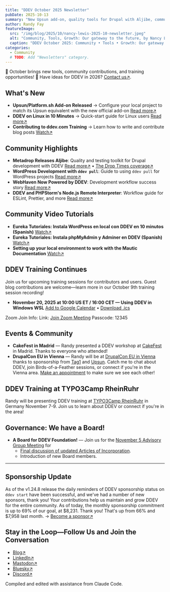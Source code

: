 ```yaml
---
title: "DDEV October 2025 Newsletter"
pubDate: 2025-10-13
summary: "New Upsun add-on, quality tools for Drupal with Aljibe, community tutorials, upcoming training, and governance updates"
author: Randy Fay
featureImage:
  src: "/img/blog/2025/10/nancy-lewis-2025-10-newsletter.jpeg"
  alt: "Community, Tools, Growth: Our gateway to the future, by Nancy Lewis"
  caption: "DDEV October 2025: Community • Tools • Growth: Our gateway to the future, by Nancy Lewis"
categories:
  - Community
  # TODO: Add "Newsletters" category.
---
```


🚀 October brings new tools, community contributions, and training opportunities! 🌟
Have ideas for DDEV in 2026? [Contact us↗](/contact).

## What's New

- **Upsun/Platform.sh Add-on Released** → Configure your local project to match its Upsun equivalent with the new official add-on [Read more↗](ddev-upsun-platformsh-addon.md)
- **DDEV on Linux in 10 Minutes** → Quick-start guide for Linux users [Read more↗](ddev-on-linux-in-10-minutes.md)
- **Contributing to ddev.com Training** → Learn how to write and contribute blog posts [Watch↗](contributing-to-ddev-com.md)

## Community Highlights

- **Metadrop Releases Aljibe**: Quality and testing toolkit for Drupal development with DDEV [Read more↗](https://metadrop.net/en/articles/aljibe-quality-and-testing-drupal-developments-ddev) • [The Drop Times coverage↗](https://www.thedroptimes.com/54668/metadrop-releases-aljibe-qa-and-testing-toolkit-drupal-development-with-ddev)
- **WordPress Development with `ddev pull`**: Guide to using `ddev pull` for WordPress projects [Read more↗](https://www.koehnlein.dev/en/blog/2025/wordpress-ddev-pull/)
- **WebHaven Now Powered by DDEV**: Development workflow success story [Read more↗](https://webhaven.io/blog/webhaven-now-powered-ddev-local-development)
- **DDEV and PHPStorm's Node.js Remote Interpreter**: Workflow guide for ESLint, Prettier, and more [Read more↗](https://kitemetric.com/blogs/ddev-and-phpstorm-s-nodejs-remote-interpreter-a-smooth-workflow-for-eslint-prettier-and-more)

## Community Video Tutorials

- **Eureka Tutoriales: Instala WordPress en local con DDEV en 10 minutos (Spanish)** [Watch↗](https://www.youtube.com/watch?v=muk1Rs_3X64)
- **Eureka Tutoriales: Instala phpMyAdmin y Adminer en DDEV (Spanish)** [Watch↗](https://www.youtube.com/watch?v=n2vIoFSet2Y)
- **Setting up your local environment to work with the Mautic Documentation** [Watch↗](https://www.youtube.com/watch?v=Hnzp-aJ4NWA)

## DDEV Training Continues

Join us for upcoming training sessions for contributors and users. Guest blog contributions are welcome—learn more in our October 9th training session recording!

- **November 20, 2025 at 10:00 US ET / 16:00 CET — Using DDEV in Windows WSL**
  [Add to Google Calendar](https://calendar.google.com/calendar/render?action=TEMPLATE&text=Using%20DDEV%20in%20Windows%20WSL&dates=20251120T150000Z/20251120T160000Z&details=Join%20the%20DDEV%20training%20session%20via%20Zoom.%0ALink%3A%20https%3A%2F%2Fus02web.zoom.us%2Fj%2F7315692237%3Fpwd%3DRHR6NUkwb0g5WXIzS2NOcXRucCthZz09%0AMeeting%20ID%3A%20731%20569%202237%0APasscode%3A%2012345&location=Online&trp=true) •
  [Download .ics](/files/ics/ddev-2025-11-20.ics)

Zoom Join Info:
Link: [Join Zoom Meeting](https://us02web.zoom.us/j/7315692237?pwd=RHR6NUkwb0g5WXIzS2NOcXRucCthZz09)
Passcode: 12345

## Events & Community

- **CakeFest in Madrid** — Randy presented a DDEV workshop at [CakeFest](https://cakefest.org/) in Madrid. Thanks to everyone who attended!
- **DrupalCon EU in Vienna** — Randy will be at [DrupalCon EU in Vienna](https://events.drupal.org/vienna2025) thanks to sponsorship from [Tag1](https://www.tag1consulting.com/) and [Upsun](https://upsun.com). Catch me to chat about DDEV, join Birds-of-a-Feather sessions, or connect if you're in the Vienna area. [Make an appointment](https://cal.com/randyfay/30min) to make sure we see each other!

## DDEV Training at TYPO3Camp RheinRuhr

Randy will be presenting DDEV training at [TYPO3Camp RheinRuhr](https://www.typo3camp-rheinruhr.de/workshops) in Germany November 7-9. Join us to learn about DDEV or connect if you're in the area!

## Governance: We have a Board!

- **A Board for DDEV Foundation!** — Join us for the [November 5 Advisory Group Meeting](https://github.com/orgs/ddev/discussions/7590) for
  - [Final discussion of updated Articles of Incorporation](https://docs.google.com/document/d/1MXatsz2FMBSnllnUArNCv562x0T2-EF1OwqsFEU9_-M/edit?usp=sharing).
  - Introduction of new Board members.

---

## Sponsorship Update

As of the v1.24.8 release the daily reminders of DDEV sponsorship status on `ddev start` have been successful, and we've had a number of new sponsors, thank you! Your contributions help us maintain and grow DDEV for the entire community. As of today, the monthly sponsorship commitment is up to 69% of our goal, at $8,231. Thank you! That's up from 66% and $7,958 last month. → [Become a sponsor↗](https://github.com/sponsors/ddev)

## Stay in the Loop—Follow Us and Join the Conversation

- [Blog↗](https://ddev.com/blog/)
- [LinkedIn↗](https://www.linkedin.com/company/ddev-foundation)
- [Mastodon↗](https://fosstodon.org/@ddev)
- [Bluesky↗](https://bsky.app/profile/ddev.bsky.social)
- [Discord↗](/s/discord)

Compiled and edited with assistance from Claude Code.
